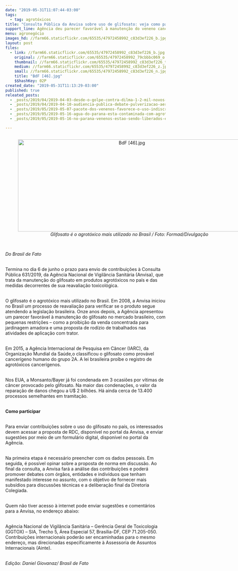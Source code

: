 ```yaml
---
date: "2019-05-31T11:07:44-03:00"
tags:
  - tag: agrotóxicos
title: "Consulta Pública da Anvisa sobre uso de glifosato: veja como participar"
support_line: Agência deu parecer favorável à manutenção do veneno cancerígeno nas lavouras brasileiras
menu: agronegócio
images_hd: //farm66.staticflickr.com/65535/47972458992_c83d3ef226_b.jpg
layout: post
files:
  - link: //farm66.staticflickr.com/65535/47972458992_c83d3ef226_b.jpg
    original: //farm66.staticflickr.com/65535/47972458992_79cbbbc069_o.jpg
    thumbnail: //farm66.staticflickr.com/65535/47972458992_c83d3ef226_t.jpg
    medium: //farm66.staticflickr.com/65535/47972458992_c83d3ef226_z.jpg
    small: //farm66.staticflickr.com/65535/47972458992_c83d3ef226_n.jpg
    title: "BdF [46].jpg"
    $$hashKey: 02P
created_date: "2019-05-31T11:13:29-03:00"
published: true
releated_posts:
  - _posts/2019/04/2019-04-03-desde-o-golpe-contra-dilma-1-2-mil-novos-agrotoxicos-foram-liberados-no-brasil.md
  - _posts/2019/04/2019-04-10-audiencia-publica-debate-pulverizacao-aerea-em-mirante-do-paranapanema-sp.md
  - _posts/2019/05/2019-05-07-pacote-dos-venenos-favorece-o-uso-indiscriminado-de-agrotoxicos-nas-lavouras-brasileiras.md
  - _posts/2019/05/2019-05-16-agua-do-parana-esta-contaminada-com-agrotoxico.md
  - _posts/2019/05/2019-05-16-no-parana-venenos-estao-sendo-liberados-em-ritmo-insano.md

---
```

<div style="text-align:center">
<figure class="image" style="display:inline-block"><img alt="BdF [46].jpg" height="290" src="//farm66.staticflickr.com/65535/47972458992_c83d3ef226_b.jpg" width="700" />
<figcaption><em>Glifosato &eacute; o agrot&oacute;xico mais utilizado no Brasil / Foto: Formad/Divulga&ccedil;&atilde;o</em></figcaption>
</figure>
</div>

<p><br />
<em>Do Brasil de Fato</em><br />
&nbsp;</p>

<p>Termina no dia 6 de junho o prazo para envio de contribui&ccedil;&otilde;es &agrave; Consulta P&uacute;blica 631/2019, da Ag&ecirc;ncia Nacional de Vigil&acirc;ncia Sanit&aacute;ria (Anvisa), que trata da manuten&ccedil;&atilde;o do glifosato em produtos agrot&oacute;xicos no pa&iacute;s e das medidas decorrentes de sua reavalia&ccedil;&atilde;o toxicol&oacute;gica.<br />
&nbsp;</p>

<p>O glifosato &eacute; o agrot&oacute;xico mais utilizado no Brasil. Em 2008, a Anvisa iniciou no Brasil um processo de reavalia&ccedil;&atilde;o para verificar se o produto segue atendendo a legisla&ccedil;&atilde;o brasileira. Onze anos depois, a Ag&ecirc;ncia apresentou um parecer favor&aacute;vel &agrave; manuten&ccedil;&atilde;o do glifosato no mercado brasileiro, com pequenas restri&ccedil;&otilde;es &ndash; como a proibi&ccedil;&atilde;o da venda concentrada para jardinagem amadora e uma proposta de rod&iacute;zio de trabalhados nas atividades de aplica&ccedil;&atilde;o com trator.<br />
&nbsp;</p>

<p>Em 2015, a Ag&ecirc;ncia Internacional de Pesquisa em C&acirc;ncer (IARC), da Organiza&ccedil;&atilde;o Mundial da Sa&uacute;de,o classificou o glifosato como prov&aacute;vel cancer&iacute;geno humano do grupo 2A. A lei brasileira pro&iacute;be o registro de agrot&oacute;xicos cancer&iacute;genos.<br />
&nbsp;</p>

<p>Nos EUA, a Monsanto/Bayer j&aacute; foi condenada em 3 ocasi&otilde;es por v&iacute;timas de c&acirc;ncer provocado pelo glifosato. Na maior das condena&ccedil;&otilde;es, o valor da repara&ccedil;&atilde;o de danos chegou a U$ 2 bilh&otilde;es. H&aacute; ainda cerca de 13.400 processos semelhantes em tramita&ccedil;&atilde;o.<br />
&nbsp;</p>

<p><strong>Como participar</strong><br />
&nbsp;</p>

<p>Para enviar contribui&ccedil;&otilde;es sobre o uso do glifosato no pa&iacute;s, os interessados devem acessar a proposta de RDC, dispon&iacute;vel no portal da Anvisa, e enviar sugest&otilde;es por meio de um formul&aacute;rio digital, dispon&iacute;vel no portal da Ag&ecirc;ncia.<br />
&nbsp;</p>

<p>Na primeira etapa &eacute; necess&aacute;rio preencher com os dados pessoais. Em seguida, &eacute; poss&iacute;vel opinar sobre a proposta de norma em discuss&atilde;o. Ao final da consulta, a Anvisa far&aacute; a an&aacute;lise das contribui&ccedil;&otilde;es e poder&aacute; promover debates com &oacute;rg&atilde;os, entidades e indiv&iacute;duos que tenham manifestado interesse no assunto, com o objetivo de fornecer mais subs&iacute;dios para discuss&otilde;es t&eacute;cnicas e a delibera&ccedil;&atilde;o final da Diretoria Colegiada.<br />
&nbsp;</p>

<p>Quem n&atilde;o tiver acesso &agrave; internet pode enviar sugest&otilde;es e coment&aacute;rios para a Anvisa, no endere&ccedil;o abaixo:<br />
&nbsp;</p>

<p>Ag&ecirc;ncia Nacional de Vigil&acirc;ncia Sanit&aacute;ria &ndash; Ger&ecirc;ncia Geral de Toxicologia (GGTOX) &ndash; SIA, Trecho 5, &Aacute;rea Especial 57, Bras&iacute;lia-DF, CEP 71.205-050. Contribui&ccedil;&otilde;es internacionais poder&atilde;o ser encaminhadas para o mesmo endere&ccedil;o, mas direcionadas especificamente &agrave; Assessoria de Assuntos Internacionais (Ainte).<br />
&nbsp;</p>

<p><em>Edi&ccedil;&atilde;o: Daniel Giovanaz/ Brasil de Fato</em></p>
